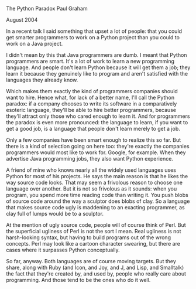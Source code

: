 The Python Paradox
Paul Graham

August 2004

In a recent talk I said something that upset a lot of people: that
you could get smarter programmers to work on a Python project than
you could to work on a Java project.

I didn't mean by this that Java programmers are dumb. I meant that
Python programmers are smart. It's a lot of work to learn a new
programming language. And people don't learn Python because it will
get them a job; they learn it because they genuinely like to program
and aren't satisfied with the languages they already know.

Which makes them exactly the kind of programmers companies should
want to hire. Hence what, for lack of a better name, I'll call the
Python paradox: if a company chooses to write its software in a
comparatively esoteric language, they'll be able to hire better
programmers, because they'll attract only those who cared enough
to learn it. And for programmers the paradox is even more pronounced:
the language to learn, if you want to get a good job, is a language
that people don't learn merely to get a job.

Only a few companies have been smart enough to realize this so far.
But there is a kind of selection going on here too: they're exactly
the companies programmers would most like to work for. Google, for
example. When they advertise Java programming jobs, they also want
Python experience.

A friend of mine who knows nearly all the widely used languages
uses Python for most of his projects. He says the main reason is
that he likes the way source code looks. That may seem a frivolous
reason to choose one language over another. But it is not so frivolous
as it sounds: when you program, you spend more time reading code
than writing it. You push blobs of source code around the way a
sculptor does blobs of clay. So a language that makes source code
ugly is maddening to an exacting programmer, as clay full of lumps
would be to a sculptor.

At the mention of ugly source code, people will of course think of
Perl. But the superficial ugliness of Perl is not the sort I mean.
Real ugliness is not harsh-looking syntax, but having to build
programs out of the wrong concepts. Perl may look like a cartoon
character swearing, but there are cases where it surpasses Python
conceptually.

So far, anyway. Both languages are of course moving targets. But
they share, along with Ruby (and Icon, and Joy, and J, and Lisp,
and Smalltalk) the fact that they're created by, and used by, people
who really care about programming. And those tend to be the ones
who do it well.
